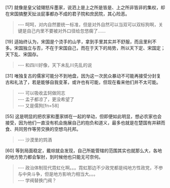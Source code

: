 
[17] 就像是皇父钺翎怒斥墨家，说泗上是上之所是皆是、上之所非皆非的集权，却在宋国搞整天扯淡屁事都办不成的君子院和庶民院，其心险恶。
>--- 呵呵，对内自然要统一标准，但是对外自然可以当双可以双标狗啊，关键是自己内里不要被对外口径给忽悠瘸了……<br>

[19] 适始终认为，宋国是个烫手的山芋，拿到手里其实并不舒服，而且里利不多。宋国独立与否，不在于宋国自己，而在于天下的局势，所以天下定、宋国定；天下乱、宋国存。
>--- 和四川好像，天下未乱川先乱的说<br>

[31] 唯独复古的儒家可能分不到地盘，因为这一次民众暴动不可能再接受分封复古和礼法了，若是能够自我变革，或许也有可能，但现在看来他们并不太可能。
>--- 可以吸收孟轲做同志<br>
>--- 孟子都凉了，更没希望了<br>
>--- 又是儒狗[fn=58]<br>

[55] 这是明显的把农家和墨家绑在一起的举动，但即便如此明显，想必农家也会接受，因为他们一直没有机会施展自己的抱负和道义，最多也就是在楚国有并耕而食、共同劳作等劳交换的空想乌托邦。
>--- 沙漠里的鸩酒<br>

[60] 等到局面稳定，戴琮就会发现，自己所能管辖的范围其实也就那么大，各地的地方势力都会掣肘，到时候他也只能无可奈何。
>--- 政治体制现代霓虹化啊。。。霓虹那边不少政党都是纯地方性政党，不参与中央斗争，但是地方影响力相当大。。。<br>
>--- 学阀替换门阀？<br>
